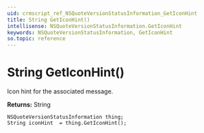 ```yaml
---
uid: crmscript_ref_NSQuoteVersionStatusInformation_GetIconHint
title: String GetIconHint()
intellisense: NSQuoteVersionStatusInformation.GetIconHint
keywords: NSQuoteVersionStatusInformation, GetIconHint
so.topic: reference
---
```


# String GetIconHint()

Icon hint for the associated message.

**Returns:** String

```crmscript
NSQuoteVersionStatusInformation thing;
String iconHint  = thing.GetIconHint();
```

